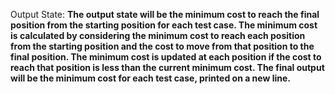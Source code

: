 Output State: **The output state will be the minimum cost to reach the final position from the starting position for each test case. The minimum cost is calculated by considering the minimum cost to reach each position from the starting position and the cost to move from that position to the final position. The minimum cost is updated at each position if the cost to reach that position is less than the current minimum cost. The final output will be the minimum cost for each test case, printed on a new line.**